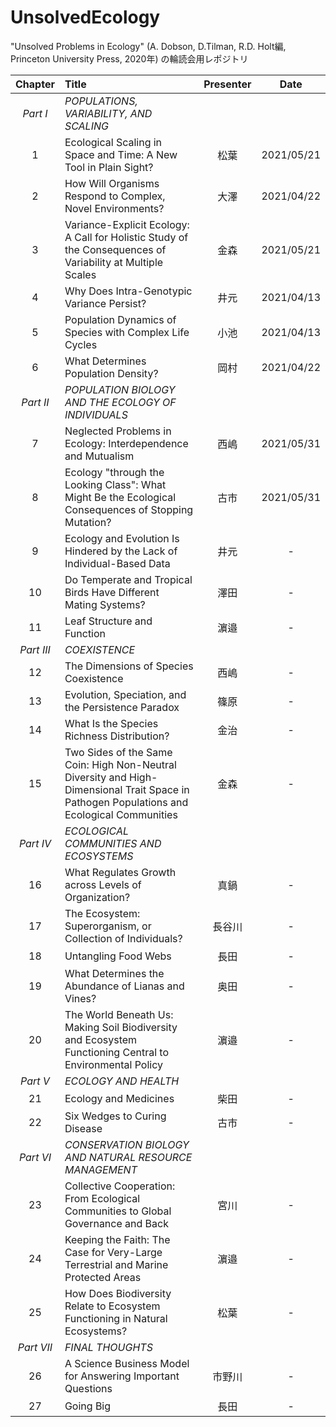 # UnsolvedEcology
"Unsolved Problems in Ecology" (A. Dobson, D.Tilman, R.D. Holt編, Princeton University Press, 2020年) の輪読会用レポジトリ

|Chapter|Title|Presenter|Date|
|:---:|:---|:---:|:---:|
|*Part I*|*POPULATIONS, VARIABILITY, AND SCALING*|||
|1|Ecological Scaling in Space and Time: A New Tool in Plain Sight?|松葉|2021/05/21|
|2|How Will Organisms Respond to Complex, Novel Environments?|大澤|2021/04/22|
|3|Variance-Explicit Ecology: A Call for Holistic Study of the Consequences of Variability at Multiple Scales|金森|2021/05/21|
|4|Why Does Intra-Genotypic Variance Persist?|井元|2021/04/13|
|5|Population Dynamics of Species with Complex Life Cycles|小池|2021/04/13|
|6|What Determines Population Density?|岡村|2021/04/22|
|*Part II*|*POPULATION BIOLOGY AND THE ECOLOGY OF INDIVIDUALS*|||
|7|Neglected Problems in Ecology: Interdependence and Mutualism|西嶋|2021/05/31|
|8|Ecology "through the Looking Class": What Might Be the Ecological Consequences of Stopping Mutation?|古市|2021/05/31|
|9|Ecology and Evolution Is Hindered by the Lack of Individual-Based Data|井元|-|
|10|Do Temperate and Tropical Birds Have Different Mating Systems?|澤田|-|
|11|Leaf Structure and Function|濵邉|-|
|*Part III*|*COEXISTENCE*|||
|12|The Dimensions of Species Coexistence|西嶋|-|
|13|Evolution, Speciation, and the Persistence Paradox|篠原|-|
|14|What Is the Species Richness Distribution?|金治|-|
|15|Two Sides of the Same Coin: High Non-Neutral Diversity and High-Dimensional Trait Space in Pathogen Populations and Ecological Communities|金森|-|
|*Part IV*|*ECOLOGICAL COMMUNITIES AND ECOSYSTEMS*|||
|16|What Regulates Growth across Levels of Organization?|真鍋|-|
|17|The Ecosystem: Superorganism, or Collection of Individuals?|長谷川|-|
|18|Untangling Food Webs|長田|-|
|19|What Determines the Abundance of Lianas and Vines?|奥田|-|
|20|The World Beneath Us: Making Soil Biodiversity and Ecosystem Functioning Central to Environmental Policy|濵邉|-|
|*Part V*|*ECOLOGY AND HEALTH*|||
|21|Ecology and Medicines|柴田|-|
|22|Six Wedges to Curing Disease|古市|-|
|*Part VI*|*CONSERVATION BIOLOGY AND NATURAL RESOURCE MANAGEMENT*|||
|23|Collective Cooperation: From Ecological Communities to Global Governance and Back|宮川|-|
|24|Keeping the Faith: The Case for Very-Large Terrestrial and Marine Protected Areas|濵邉|-|
|25|How Does Biodiversity Relate to Ecosystem Functioning in Natural Ecosystems?|松葉|-|
|*Part VII*|*FINAL THOUGHTS*|||
|26|A Science Business Model for Answering Important Questions|市野川|-|
|27|Going Big|長田|-|
